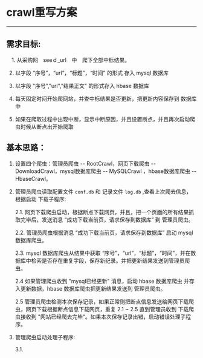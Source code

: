 # crawl重写方案

---

## 需求目标:

　1. 从采购网　seeｄ_url　中　爬下全部中标结果。
 
  2. 以字段 “序号”，“url”，“标题”，“时间” 的形式 存入 mysql 数据库
  
  3. 以字段 "序号","url","结果正文" 的形式存入 hbase 数据库
  
  4. 每天固定时间开始爬网站，并查中标结果是否更新，把更新内容保存到 数据库中
  
  5. 如果在爬取过程中出现中断，显示中断原因，并且设置断点，并且再次启动爬虫时候从断点出开始爬取
  
## 基本思路：

  1. 设置四个爬虫：管理员爬虫 -- RootCrawl，网页下载爬虫 -- DownloadCrawl，mysql数据库爬虫 -- MySQLCrawl ，hbase数据库爬虫 -- HbaseCrawl。 
  
  2. 管理员爬虫读取配置文件 `conf.db` 和 记录文件 `log.db` ,查看上次爬去信息，根据启动 下载子程序:
  
      2.1. 网页下载爬虫启动，根据断点下载网页，并且，把一个页面的所有结果抓取完毕后，发送消息 “成功下载当前页，请求保存到数据库” 到 管理员爬虫。
      
      2.2. 管理员爬虫根据消息 “成功下载当前页，请求保存到数据库” 启动 mysql 数据库爬虫。
      
      2.3. mysql 数据库爬虫从结果中获取 “序号”，“url”，“标题”，“时间”，并在数据库中检索是否存在重复字段，保存新纪录。并把更新结果发送到管理员爬虫。
      
      2.4 如果管理爬虫收到 "mysql已经更新" 消息，启动 hbase 数据库爬虫 并存入更新数据，hbase 数据库爬虫把更新结果发送到 管理员爬虫。
      
      2.5 管理员爬虫检测本次保存记录，如果正常则把断点信息发送给网页下载爬虫，网页下载根据断点信息下载网页，重复 2.1 ~ 2.5 直到管理员收到 下载爬虫接收到 "网站已经爬去完毕"。如果本次保存记录出错，启动错误处理子程序。
  
  3. 管理爬虫启动处理子程序:
  
     3.1. 
